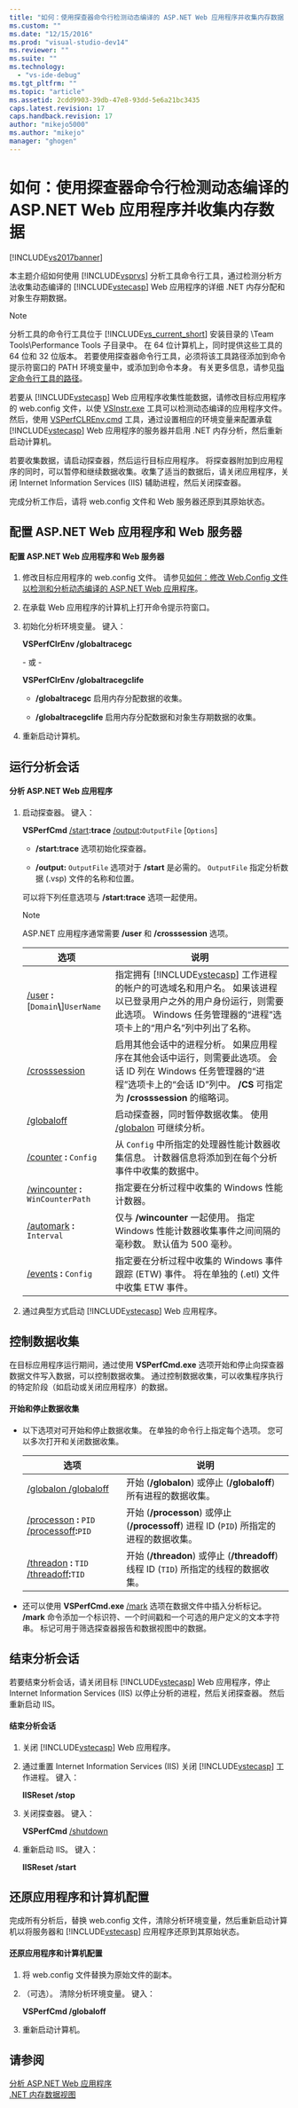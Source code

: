 ```yaml
---
title: "如何：使用探查器命令行检测动态编译的 ASP.NET Web 应用程序并收集内存数据 | Microsoft Docs"
ms.custom: ""
ms.date: "12/15/2016"
ms.prod: "visual-studio-dev14"
ms.reviewer: ""
ms.suite: ""
ms.technology: 
  - "vs-ide-debug"
ms.tgt_pltfrm: ""
ms.topic: "article"
ms.assetid: 2cdd9903-39db-47e8-93dd-5e6a21bc3435
caps.latest.revision: 17
caps.handback.revision: 17
author: "mikejo5000"
ms.author: "mikejo"
manager: "ghogen"
---
```

# 如何：使用探查器命令行检测动态编译的 ASP.NET Web 应用程序并收集内存数据
[!INCLUDE[vs2017banner](../code-quality/includes/vs2017banner.md)]

本主题介绍如何使用 [!INCLUDE[vsprvs](../code-quality/includes/vsprvs_md.md)] 分析工具命令行工具，通过检测分析方法收集动态编译的 [!INCLUDE[vstecasp](../code-quality/includes/vstecasp_md.md)] Web 应用程序的详细 .NET 内存分配和对象生存期数据。  
  
> [!NOTE]
>  分析工具的命令行工具位于 [!INCLUDE[vs_current_short](../code-quality/includes/vs_current_short_md.md)] 安装目录的 \\Team Tools\\Performance Tools 子目录中。  在 64 位计算机上，同时提供这些工具的 64 位和 32 位版本。  若要使用探查器命令行工具，必须将该工具路径添加到命令提示符窗口的 PATH 环境变量中，或添加到命令本身。  有关更多信息，请参见[指定命令行工具的路径](../profiling/specifying-the-path-to-profiling-tools-command-line-tools.md)。  
  
 若要从 [!INCLUDE[vstecasp](../code-quality/includes/vstecasp_md.md)] Web 应用程序收集性能数据，请修改目标应用程序的 web.config 文件，以使 [VSInstr.exe](../profiling/vsinstr.md) 工具可以检测动态编译的应用程序文件。  然后，使用 [VSPerfCLREnv.cmd](../profiling/vsperfclrenv.md) 工具，通过设置相应的环境变量来配置承载 [!INCLUDE[vstecasp](../code-quality/includes/vstecasp_md.md)] Web 应用程序的服务器并启用 .NET 内存分析，然后重新启动计算机。  
  
 若要收集数据，请启动探查器，然后运行目标应用程序。  将探查器附加到应用程序的同时，可以暂停和继续数据收集。收集了适当的数据后，请关闭应用程序，关闭 Internet Information Services \(IIS\) 辅助进程，然后关闭探查器。  
  
 完成分析工作后，请将 web.config 文件和 Web 服务器还原到其原始状态。  
  
## 配置 ASP.NET Web 应用程序和 Web 服务器  
  
#### 配置 ASP.NET Web 应用程序和 Web 服务器  
  
1.  修改目标应用程序的 web.config 文件。  请参见[如何：修改 Web.Config 文件以检测和分析动态编译的 ASP.NET Web 应用程序](../Topic/How%20to:%20Modify%20Web.Config%20Files%20to%20Instrument%20and%20Profile%20Dynamically%20Compiled%20ASP.NET%20Web%20Applications.md)。  
  
2.  在承载 Web 应用程序的计算机上打开命令提示符窗口。  
  
3.  初始化分析环境变量。  键入：  
  
     **VSPerfClrEnv \/globaltracegc**  
  
     \- 或 \-  
  
     **VSPerfClrEnv \/globaltracegclife**  
  
    -   **\/globaltracegc** 启用内存分配数据的收集。  
  
    -   **\/globaltracegclife** 启用内存分配数据和对象生存期数据的收集。  
  
4.  重新启动计算机。  
  
## 运行分析会话  
  
#### 分析 ASP.NET Web 应用程序  
  
1.  启动探查器。  键入：  
  
     **VSPerfCmd** [\/start](../profiling/start.md)**:trace** [\/output](../profiling/output.md)**:**`OutputFile` \[`Options`\]  
  
    -   **\/start:trace** 选项初始化探查器。  
  
    -   **\/output:** `OutputFile` 选项对于 **\/start** 是必需的。  `OutputFile` 指定分析数据 \(.vsp\) 文件的名称和位置。  
  
     可以将下列任意选项与 **\/start:trace** 选项一起使用。  
  
    > [!NOTE]
    >  ASP.NET 应用程序通常需要 **\/user** 和 **\/crosssession** 选项。  
  
    |选项|说明|  
    |--------|--------|  
    |[\/user](../profiling/user-vsperfcmd.md) **:**\[`Domain`**\\**\]`UserName`|指定拥有 [!INCLUDE[vstecasp](../code-quality/includes/vstecasp_md.md)] 工作进程的帐户的可选域名和用户名。  如果该进程以已登录用户之外的用户身份运行，则需要此选项。  Windows 任务管理器的“进程”选项卡上的“用户名”列中列出了名称。|  
    |[\/crosssession](../profiling/crosssession.md)|启用其他会话中的进程分析。  如果应用程序在其他会话中运行，则需要此选项。  会话 ID 列在 Windows 任务管理器的“进程”选项卡上的“会话 ID”列中。  **\/CS** 可指定为 **\/crosssession** 的缩略词。|  
    |[\/globaloff](../profiling/globalon-and-globaloff.md)|启动探查器，同时暂停数据收集。  使用 [\/globalon](../profiling/globalon-and-globaloff.md) 可继续分析。|  
    |[\/counter](../profiling/counter.md) **:** `Config`|从 `Config` 中所指定的处理器性能计数器收集信息。  计数器信息将添加到在每个分析事件中收集的数据中。|  
    |[\/wincounter](../profiling/wincounter.md) **:** `WinCounterPath`|指定要在分析过程中收集的 Windows 性能计数器。|  
    |[\/automark](../profiling/automark.md) **:** `Interval`|仅与 **\/wincounter** 一起使用。  指定 Windows 性能计数器收集事件之间间隔的毫秒数。  默认值为 500 毫秒。|  
    |[\/events](../profiling/events-vsperfcmd.md) **:** `Config`|指定要在分析过程中收集的 Windows 事件跟踪 \(ETW\) 事件。  将在单独的 \(.etl\) 文件中收集 ETW 事件。|  
  
2.  通过典型方式启动 [!INCLUDE[vstecasp](../code-quality/includes/vstecasp_md.md)] Web 应用程序。  
  
## 控制数据收集  
 在目标应用程序运行期间，通过使用 **VSPerfCmd.exe** 选项开始和停止向探查器数据文件写入数据，可以控制数据收集。  通过控制数据收集，可以收集程序执行的特定阶段（如启动或关闭应用程序）的数据。  
  
#### 开始和停止数据收集  
  
-   以下选项对可开始和停止数据收集。  在单独的命令行上指定每个选项。  您可以多次打开和关闭数据收集。  
  
    |选项|说明|  
    |--------|--------|  
    |[\/globalon \/globaloff](../profiling/globalon-and-globaloff.md)|开始 \(**\/globalon**\) 或停止 \(**\/globaloff**\) 所有进程的数据收集。|  
    |[\/processon](../profiling/processon-and-processoff.md) **:** `PID` [\/processoff](../profiling/processon-and-processoff.md)**:**`PID`|开始 \(**\/processon**\) 或停止 \(**\/processoff**\) 进程 ID \(`PID`\) 所指定的进程的数据收集。|  
    |[\/threadon](../profiling/threadon-and-threadoff.md) **:** `TID` [\/threadoff](../profiling/threadon-and-threadoff.md)**:**`TID`|开始 \(**\/threadon**\) 或停止 \(**\/threadoff**\) 线程 ID \(`TID`\) 所指定的线程的数据收集。|  
  
-   还可以使用 **VSPerfCmd.exe** [\/mark](../profiling/mark.md) 选项在数据文件中插入分析标记。  **\/mark** 命令添加一个标识符、一个时间戳和一个可选的用户定义的文本字符串。  标记可用于筛选探查器报告和数据视图中的数据。  
  
## 结束分析会话  
 若要结束分析会话，请关闭目标 [!INCLUDE[vstecasp](../code-quality/includes/vstecasp_md.md)] Web 应用程序，停止 Internet Information Services \(IIS\) 以停止分析的进程，然后关闭探查器。  然后重新启动 IIS。  
  
#### 结束分析会话  
  
1.  关闭 [!INCLUDE[vstecasp](../code-quality/includes/vstecasp_md.md)] Web 应用程序。  
  
2.  通过重置 Internet Information Services \(IIS\) 关闭 [!INCLUDE[vstecasp](../code-quality/includes/vstecasp_md.md)] 工作进程。  键入：  
  
     **IISReset \/stop**  
  
3.  关闭探查器。  键入：  
  
     **VSPerfCmd** [\/shutdown](../profiling/shutdown.md)  
  
4.  重新启动 IIS。  键入：  
  
     **IISReset \/start**  
  
## 还原应用程序和计算机配置  
 完成所有分析后，替换 web.config 文件，清除分析环境变量，然后重新启动计算机以将服务器和 [!INCLUDE[vstecasp](../code-quality/includes/vstecasp_md.md)] 应用程序还原到其原始状态。  
  
#### 还原应用程序和计算机配置  
  
1.  将 web.config 文件替换为原始文件的副本。  
  
2.  （可选）。  清除分析环境变量。  键入：  
  
     **VSPerfCmd \/globaloff**  
  
3.  重新启动计算机。  
  
## 请参阅  
 [分析 ASP.NET Web 应用程序](../profiling/command-line-profiling-of-aspnet-web-applications.md)   
 [.NET 内存数据视图](../profiling/dotnet-memory-data-views.md)